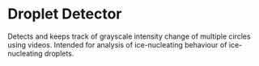 # Droplet Detector
 Detects and keeps track of grayscale intensity change of multiple circles using videos. Intended for analysis of ice-nucleating behaviour of ice-nucleating droplets.
